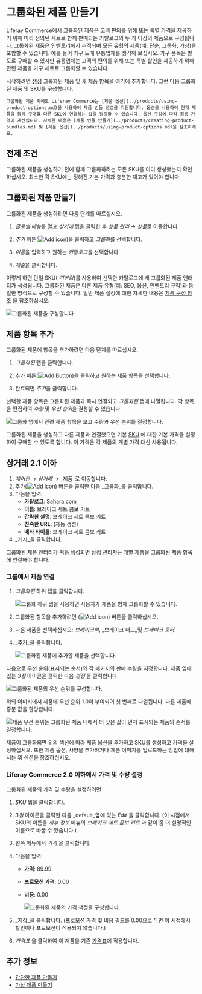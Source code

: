 # 그룹화된 제품 만들기

Liferay Commerce에서 그룹화된 제품은 고객 편의를 위해 또는 특별 가격을 제공하기 위해 미리 정의된 세트로 함께 판매되는 카탈로그의 두 개 이상의 제품으로 구성됩니다. 그룹화된 제품은 인벤토리에서 추적되며 모든 유형의 제품(예: 단순, 그룹화, 가상)을 포함할 수 있습니다. 예를 들어 가구 도매 유통업체를 생각해 보십시오. 가구 품목은 별도로 구매할 수 있지만 유통업체는 고객의 편의를 위해 또는 특별 할인을 제공하기 위해 관련 제품을 가구 세트로 그룹화할 수 있습니다.

시작하려면 [생성](#create-a-grouped-product) 그룹화된 제품 및 [](#adding-product-entries) 새 제품 항목을 여기에 추가합니다. 그런 다음 그룹화된 제품 및 SKU를 구성합니다.

```{note}
그룹화된 제품 외에도 Liferay Commerce는 [제품 옵션](../products/using-product-options.md)을 사용하여 제품 번들 생성을 지원합니다. 옵션을 사용하여 현재 제품을 함께 구매할 다른 SKU에 연결하는 값을 정의할 수 있습니다. 옵션 구성에 따라 최종 가격이 계산됩니다. 자세한 내용은 [제품 번들 만들기](../products/creating-product-bundles.md) 및 [제품 옵션](../products/using-product-options.md)을 참조하세요.
```

## 전제 조건

그룹화된 제품을 생성하기 전에 함께 그룹화하려는 모든 SKU를 이미 생성했는지 확인하십시오. 최소한 각 SKU에는 정해진 기본 가격과 충분한 재고가 있어야 합니다.

## 그룹화된 제품 만들기

그룹화된 제품을 생성하려면 다음 단계를 따르십시오.

1. *글로벌 메뉴*를 열고 *상거래* 탭을 클릭한 후 *상품 관리* &rarr; *상품*로 이동합니다.

1. *추가* 버튼(![Add icon](../../../images/icon-add.png))을 클릭하고 *그룹화*를 선택합니다.

1. *이름*을 입력하고 원하는 *카탈로그*을 선택합니다.

1. *제출*을 클릭합니다.

이렇게 하면 단일 SKU( *기본값*)를 사용하여 선택한 카탈로그에 새 그룹화된 제품 엔터티가 생성됩니다. 그룹화된 제품은 다른 제품 유형(예: SEO, 옵션, 인벤토리 규칙)과 동일한 방식으로 구성할 수 있습니다. 일반 제품 설정에 대한 자세한 내용은 [제품 구성 참조](../products/product-configuration-reference.md) 을 참조하십시오.

![그룹화된 제품을 구성합니다.](./creating-a-grouped-product/images/01.png)

## 제품 항목 추가

그룹화된 제품에 항목을 추가하려면 다음 단계를 따르십시오.

1. *그룹화된* 탭을 클릭합니다.

1. 추가 버튼(![Add Button](../../../images/icon-add.png))을 클릭하고 원하는 제품 항목을 선택합니다.

1. 완료되면 *추가*을 클릭합니다.

선택한 제품 항목은 그룹화된 제품과 즉시 연결되고 *그룹화된* 탭에 나열됩니다. 각 항목을 편집하여 *수량* 및 *우선 순위*을 결정할 수 있습니다.

![그룹화 탭에서 관련 제품 항목을 보고 수량과 우선 순위를 결정합니다.](./creating-a-grouped-product/images/02.png)

그룹화된 제품을 생성하고 다른 제품과 연결했으면 기본 [SKU](./../products/creating-skus-for-product-variants.md) 에 대한 기본 가격을 설정하여 구매할 수 있도록 합니다. 이 가격은 각 제품의 개별 가격 대신 사용됩니다.

## 상거래 2.1 이하

1. _제어판_ → _상거래_ → _제품_로 이동합니다.
1. 추가(![Add icon](../../../images/icon-add.png)) 버튼을 클릭한 다음 _그룹화_를 클릭합니다.
1. 다음을 입력:
    * **카탈로그**: Sahara.com
    * **이름**: 브레이크 세트 콤보 키트
    * **간략한 설명**: 브레이크 세트 콤보 키트
    * **친숙한 URL**: (자동 생성)
    * **메타 타이틀**: 브레이크 세트 콤보 키트
1. _게시_을 클릭합니다.

그룹화된 제품 엔터티가 처음 생성되면 상점 관리자는 개별 제품을 그룹화된 제품 항목에 연결해야 합니다.

### 그룹에서 제품 연결

1. _그룹화된_ 하위 탭을 클릭합니다.

   ![그룹화 하위 탭을 사용하면 사용자가 제품을 함께 그룹화할 수 있습니다.](./creating-a-grouped-product/images/03.png)

1. 그룹화된 항목을 추가하려면 (![Add icon](../../../images/icon-add.png)) 버튼을 클릭하십시오.
1. 다음 제품을 선택하십시오: _브레이크액_, _브레이크 패드_및 _브레이크 로터_.
1. _추가_을 클릭합니다.

    ![그룹화된 제품에 추가할 제품을 선택합니다.](./creating-a-grouped-product/images/04.png)

다음으로 우선 순위(표시되는 순서)와 각 패키지의 판매 수량을 지정합니다. 제품 옆에 있는 _3점_ 아이콘을 클릭한 다음 _편집_ 을 클릭합니다.

![그룹화된 제품의 우선 순위를 구성합니다.](./creating-a-grouped-product/images/05.png)

위의 이미지에서 제품에 우선 순위 1.0이 부여되어 첫 번째로 나열됩니다. 다른 제품에 증분 값을 할당합니다.

![제품 우선 순위는 그룹화된 제품 내에서 더 낮은 값이 먼저 표시되는 제품의 순서를 결정합니다.](./creating-a-grouped-product/images/06.png)

제품이 그룹화되면 위의 섹션에 따라 제품 옵션을 추가하고 SKU를 생성하고 가격을 설정하십시오. 또한 제품 옵션, 사양을 추가하거나 제품 이미지를 업로드하는 방법에 대해서는 위 섹션을 참조하십시오.

### Liferay Commerce 2.0 이하에서 가격 및 수량 설정

그룹화된 제품의 가격 및 수량을 설정하려면

1. _SKU_ 탭을 클릭합니다.
1. _3점_ 아이콘을 클릭한 다음 _default_옆에 있는 _Edit_ 을 클릭합니다. (이 시점에서 SKU의 이름을 _세부 정보_ 메뉴의 _브레이크 세트 콤보 키트_ 과 같이 좀 더 설명적인 이름으로 바꿀 수 있습니다.)
1. 왼쪽 메뉴에서 _가격_ 을 클릭합니다.
1. 다음을 입력:
    * **가격**: 89.99
    * **프로모션 가격**: 0.00
    * **비용**: 0.00

        ![그룹화된 제품의 가격 책정을 구성합니다.](./creating-a-grouped-product/images/08.png)

1. _저장_을 클릭합니다. (프로모션 가격 및 비용 필드를 0.00으로 두면 이 시점에서 할인이나 프로모션이 적용되지 않습니다.)
1. _가격표_ 을 클릭하여 이 제품을 기존 [가격표](../../../pricing/adding-products-to-a-price-list.md)에 적용합니다.

## 추가 정보

* [간단한 제품 만들기](./creating-a-simple-product.md)
* [가상 제품 만들기](./creating-a-virtual-product.md)
